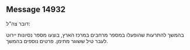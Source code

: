 ## Message 14932

דובר צה"ל:

בהמשך להתרעות שהופעלו במספר מרחבים במרכז הארץ, בוצעו מספר נסיונות יירוט לעבר טיל ששוגר מתימן. פרטים נוספים בהמשך.

